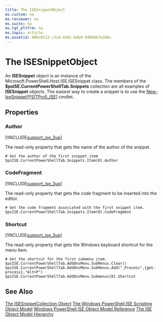 ```yaml
---
title: The ISESnippetObject
ms.custom: na
ms.reviewer: na
ms.suite: na
ms.tgt_pltfrm: na
ms.topic: article
ms.assetid: 98bc8113-c3cd-4201-bdb9-9d9bdb7e266c
---
```

# The ISESnippetObject
  An **ISESnippet** object is an instance of the Microsoft.PowerShell.Host.ISE.ISESnippet class. The members of the **$psISE.CurrentPowerShellTab.Snippets** collection are all examples of **ISESnippet** objects. The easiest way to create a snippet is to use the [New\-IseSnippet&#91;PSITPro5\_ISE&#93;](https://technet.microsoft.com/en-us/library/0a6339a3-2683-4a8e-8929-90ad9a95c3e0) cmdlet.

## Properties

###  <a name="DisplayName"></a> Author
 [!INCLUDE[support_ise_3up](../Token/support_ise_3up_md.md)]

 The read\-only property that gets the name of the author of the snippet.

```
# Get the author of the first snippet item
$psISE.CurrentPowerShellTab.Snippets.Item(0).Author

```

###  <a name="Action"></a> CodeFragment
 [!INCLUDE[support_ise_3up](../Token/support_ise_3up_md.md)]

 The read\-only property that gets the code fragment to be inserted into the editor.

```
# Get the code fragment associated with the first snippet item.
$psISE.CurrentPowerShellTab.Snippets.Item(0).CodeFragment

```

###  <a name="Shortcut"></a> Shortcut
 [!INCLUDE[support_ise_3up](../Token/support_ise_3up_md.md)]

 The read\-only property that gets the Windows keyboard shortcut for the menu item.

```
# Get the shortcut for the first submenu item.
$psISE.CurrentPowerShellTab.AddOnsMenu.SubMenus.Clear()
$psISE.CurrentPowerShellTab.AddOnsMenu.SubMenus.Add("_Process",{get-process},"Alt+P")
$psISE.CurrentPowerShellTab.AddOnsMenu.Submenus[0].Shortcut
```

## See Also
 [The ISESnippetCollection Object](../Topic/The-ISESnippetCollection-Object.md) 
 [The Windows PowerShell ISE Scripting Object Model](../Topic/The-Windows-PowerShell-ISE-Scripting-Object-Model.md) 
 [Windows PowerShell ISE Object Model Reference](../Topic/Windows-PowerShell-ISE-Object-Model-Reference.md) 
 [The ISE Object Model Hierarchy](../Topic/The-ISE-Object-Model-Hierarchy.md)

  
